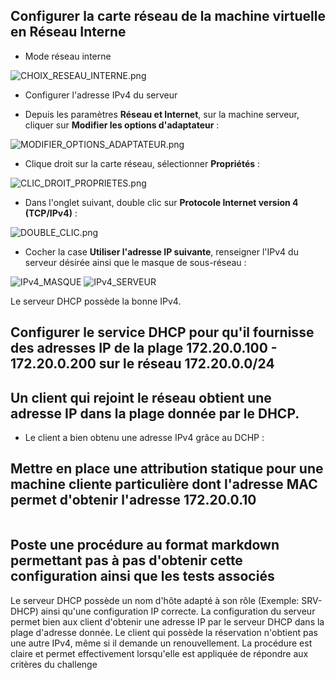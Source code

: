 ## Configurer la carte réseau de la machine virtuelle en Réseau Interne

* Mode réseau interne

![CHOIX_RESEAU_INTERNE.png](https://github.com/Skchaper/DHCPWIndows/blob/main/PHOTOS_QU%C3%8ATE_DHCP_WINDOWS/CARTE_RESEAU_IPv4_SERVEUR/CHOIX_RESEAU_INTERNE.PNG)

* Configurer l'adresse IPv4 du serveur

- Depuis les paramètres **Réseau et Internet**, sur la machine serveur, cliquer sur **Modifier les options d'adaptateur** : 

![MODIFIER_OPTIONS_ADAPTATEUR.png](https://github.com/Skchaper/DHCPWIndows/blob/main/PHOTOS_QU%C3%8ATE_DHCP_WINDOWS/CARTE_RESEAU_IPv4_SERVEUR/MODIFIER_OPTIONS_ADAPTATEUR.PNG)

- Clique droit sur la carte réseau, sélectionner **Propriétés** :

![CLIC_DROIT_PROPRIETES.png](https://github.com/Skchaper/DHCPWIndows/blob/main/PHOTOS_QU%C3%8ATE_DHCP_WINDOWS/CARTE_RESEAU_IPv4_SERVEUR/CLIC_DROIT_PROPRIETES.PNG)

- Dans l'onglet suivant, double clic sur **Protocole Internet version 4 (TCP/IPv4)** :

![DOUBLE_CLIC.png](https://github.com/Skchaper/DHCPWIndows/blob/main/PHOTOS_QU%C3%8ATE_DHCP_WINDOWS/CARTE_RESEAU_IPv4_SERVEUR/DOUBLE_CLIC.PNG)

- Cocher la case **Utiliser l'adresse IP suivante**, renseigner l'IPv4 du serveur désirée ainsi que le masque de sous-réseau :

![IPv4_MASQUE](https://github.com/Skchaper/DHCPWIndows/blob/main/PHOTOS_QU%C3%8ATE_DHCP_WINDOWS/CARTE_RESEAU_IPv4_SERVEUR/IPv4_MASQUE.PNG)
![IPv4_SERVEUR](https://github.com/Skchaper/DHCPWIndows/blob/main/PHOTOS_QU%C3%8ATE_DHCP_WINDOWS/CARTE_RESEAU_IPv4_SERVEUR/IPv4_SERVEUR.PNG)

Le serveur DHCP possède la bonne IPv4.

## Configurer le service DHCP pour qu'il fournisse des adresses IP de la plage 172.20.0.100 - 172.20.0.200 sur le réseau 172.20.0.0/24



## Un client qui rejoint le réseau obtient une adresse IP dans la plage donnée par le DHCP.

* Le client a bien obtenu une adresse IPv4 grâce au DCHP :
![]()

## Mettre en place une attribution statique pour une machine cliente particulière dont l'adresse MAC permet d'obtenir l'adresse 172.20.0.10

![]()

## Poste une procédure au format markdown permettant pas à pas d'obtenir cette configuration ainsi que les tests associés

Le serveur DHCP possède un nom d'hôte adapté à son rôle (Exemple: SRV-DHCP) ainsi qu'une configuration IP correcte.
La configuration du serveur permet bien aux client d'obtenir une adresse IP par le serveur DHCP dans la plage d'adresse donnée.
Le client qui possède la réservation n'obtient pas une autre IPv4, même si il demande un renouvellement.
La procédure est claire et permet effectivement lorsqu'elle est appliquée de répondre aux critères du challenge


